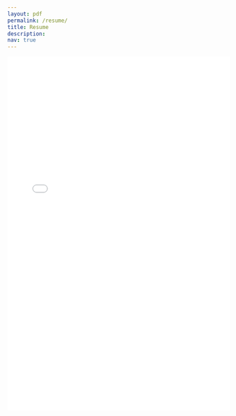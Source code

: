 ```yaml
---
layout: pdf
permalink: /resume/
title: Resume
description: 
nav: true
---
```

<!-- <object data="Resume_Chemudupati.pdf" width="1000" height="1000" type='application/pdf'></object> -->
<!-- <object data="{{ post.Resume_Chemudupati.pdf}}" width="1000" height="1000" type='application/pdf'></object> -->

<!-- <iframe src="https://drive.google.com/file/d/1w943A8QiwnHRecpDhAnGAHaY6s6rd2Ww/view" width="100%" height="100%"></iframe> -->
<embed src="../assets/pdf/Resume_Chemudupati_Latest.pdf" type="application/pdf" width="100%" height="800px"/>